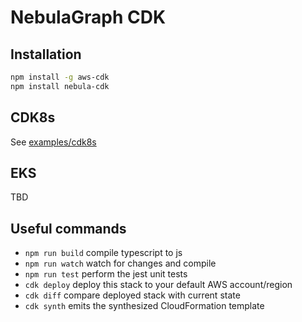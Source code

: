 # NebulaGraph CDK

## Installation

```bash
npm install -g aws-cdk
npm install nebula-cdk
```

## CDK8s

See [examples/cdk8s](examples/cdk8s)

## EKS

TBD

## Useful commands

* `npm run build`   compile typescript to js
* `npm run watch`   watch for changes and compile
* `npm run test`    perform the jest unit tests
* `cdk deploy`      deploy this stack to your default AWS account/region
* `cdk diff`        compare deployed stack with current state
* `cdk synth`       emits the synthesized CloudFormation template
